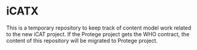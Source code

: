 # iCATX
This is a temporary repository to keep track of content model work related to the new iCAT project. If the Protege project gets the WHO contract, the content of this repository will be migrated to Protege project.
